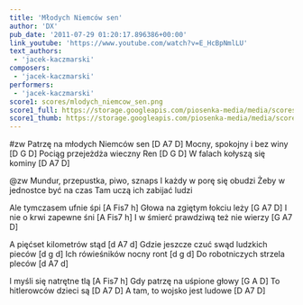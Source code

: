 ```yaml
---
title: 'Młodych Niemców sen'
author: 'DX'
pub_date: '2011-07-29 01:20:17.896386+00:00'
link_youtube: 'https://www.youtube.com/watch?v=E_HcBpNmlLU'
text_authors:
 - 'jacek-kaczmarski'
composers:
 - 'jacek-kaczmarski'
performers:
 - 'jacek-kaczmarski'
score1: scores/mlodych_niemcow_sen.png
score1_full: https://storage.googleapis.com/piosenka-media/media/scores/mlodych_niemcow_sen.png
score1_thumb: https://storage.googleapis.com/piosenka-media/media/scores/mlodych_niemcow_sen.png.180x0_q85_upscale.jpg
---
```


#zw
Patrzę na młodych Niemców sen [D A7 D]
Mocny, spokojny i bez winy [D G D]
Pociąg przejeżdża wieczny Ren [D G D]
W falach kołyszą się kominy [D A7 D]

@zw
Mundur, przepustka, piwo, sznaps 
I każdy w porę się obudzi
Żeby w jednostce być na czas
Tam uczą ich zabijać ludzi

Ale tymczasem ufnie śpi [A Fis7 h]
Głowa na zgiętym łokciu leży [G A7 D]
I nie o krwi zapewne śni [A Fis7 h]
I w śmierć prawdziwą też nie wierzy [G A7 D]

A pięćset kilometrów stąd [d A7 d]
Gdzie jeszcze czuć swąd ludzkich pieców [d g d]
Ich rówieśników nocny ront [d g d]
Do robotniczych strzela pleców [d A7 d]

I myśli się natrętne tlą [A Fis7 h]
Gdy patrzę na uśpione głowy [G A D]
To hitlerowców dzieci są [D A7 D]
A tam, to wojsko jest ludowe [D A7 D]
